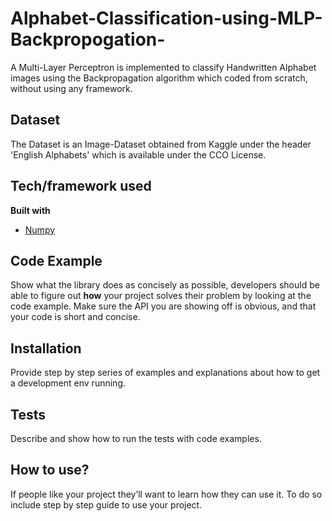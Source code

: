 # Alphabet-Classification-using-MLP-Backpropogation-
A Multi-Layer Perceptron is implemented to classify Handwritten Alphabet images using the Backpropagation algorithm which coded from scratch, without using any framework.


 
## Dataset 
The Dataset is an Image-Dataset obtained from Kaggle under the header 'English Alphabets' which is available under the CCO License.



## Tech/framework used

<b>Built with</b>
- [Numpy](https://numpy.org/)

## Code Example
Show what the library does as concisely as possible, developers should be able to figure out **how** your project solves their problem by looking at the code example. Make sure the API you are showing off is obvious, and that your code is short and concise.

## Installation
Provide step by step series of examples and explanations about how to get a development env running.


## Tests
Describe and show how to run the tests with code examples.

## How to use?
If people like your project they’ll want to learn how they can use it. To do so include step by step guide to use your project.


